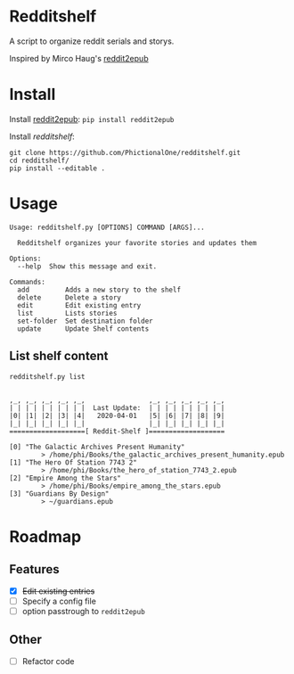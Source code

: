 # Redditshelf
A script to organize reddit serials and storys. 

Inspired by Mirco Haug's [reddit2epub](https://github.com/mircohaug/reddit2epub)

# Install
Install [reddit2epub](https://github.com/mircohaug/reddit2epub): `pip install reddit2epub`

Install *redditshelf*:
```
git clone https://github.com/PhictionalOne/redditshelf.git
cd redditshelf/
pip install --editable .
```

# Usage

```
Usage: redditshelf.py [OPTIONS] COMMAND [ARGS]...

  Redditshelf organizes your favorite stories and updates them

Options:
  --help  Show this message and exit.

Commands:
  add         Adds a new story to the shelf
  delete      Delete a story
  edit        Edit existing entry
  list        Lists stories
  set-folder  Set destination folder
  update      Update Shelf contents
```

## List shelf content
`redditshelf.py list`

```

,_, ,_, ,_, ,_, ,_,                ,_, ,_, ,_, ,_, ,_,
| | | | | | | | | |  Last Update:  | | | | | | | | | |
|0| |1| |2| |3| |4|   2020-04-01   |5| |6| |7| |8| |9|
|_| |_| |_| |_| |_|                |_| |_| |_| |_| |_|
===================[ Reddit-Shelf ]===================

[0] "The Galactic Archives Present Humanity"
        > /home/phi/Books/the_galactic_archives_present_humanity.epub
[1] "The Hero Of Station 7743 2"
        > /home/phi/Books/the_hero_of_station_7743_2.epub
[2] "Empire Among the Stars"
        > /home/phi/Books/empire_among_the_stars.epub
[3] "Guardians By Design"
        > ~/guardians.epub
```

# Roadmap
## Features
* [x] ~~Edit existing entries~~
* [ ] Specify a config file
* [ ] option passtrough to `reddit2epub`

## Other
* [ ] Refactor code 
